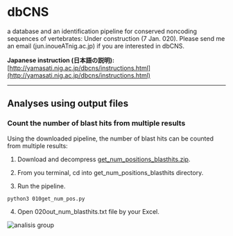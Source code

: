 # dbCNS
a database and an identification pipeline for conserved noncoding sequences of vertebrates: Under construction  (7 Jan. 020). Please send me an email (jun.inoueATnig.ac.jp) if you are interested in dbCNS.  

<b>Japanese instruction (日本語の説明):</b> [http://yamasati.nig.ac.jp/dbcns/instructions.html](http://yamasati.nig.ac.jp/dbcns/instructions.html)

---
## Analyses using output files


### Count the number of blast hits from multiple results

Using the downloaded pipeline, the number of blast hits can be counted from multiple results:

1. Download and decompress [get_num_positions_blasthits.zip](images/get_num_positions_blasthits.zip). 

2. From you terminal, cd into get_num_positions_blasthits directory.

3. Run the pipeline.
```
python3 010get_num_pos.py
```
4. Open 020out_num_blasthits.txt file by your Excel.


![analisis group](images/analysisGroup.jpg)

<br />  
